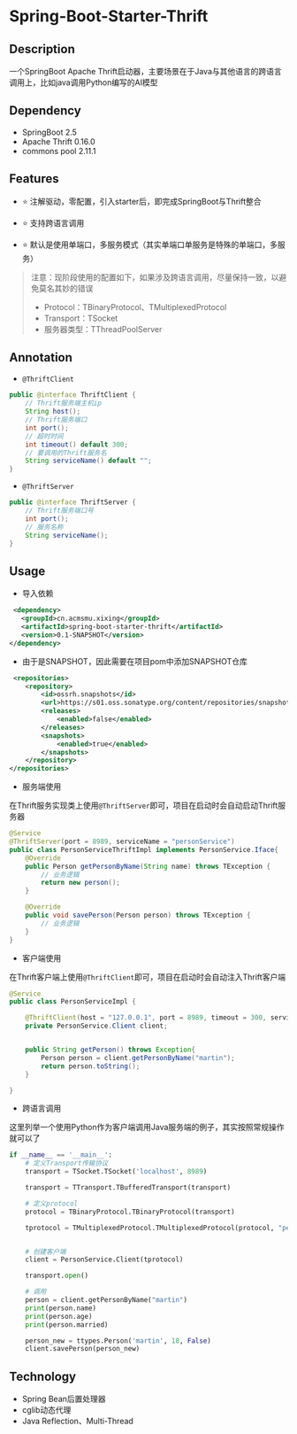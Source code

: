 # Spring-Boot-Starter-Thrift

## Description

一个SpringBoot Apache Thrift启动器，主要场景在于Java与其他语言的跨语言调用上，比如java调用Python编写的AI模型


## Dependency

- SpringBoot 2.5
- Apache Thrift 0.16.0
- commons pool 2.11.1

## Features

- ⭐️ 注解驱动，零配置，引入starter后，即完成SpringBoot与Thrift整合

- ⭐️ 支持跨语言调用

- ⭐️ 默认是使用单端口，多服务模式（其实单端口单服务是特殊的单端口，多服务）

> 注意：现阶段使用的配置如下，如果涉及跨语言调用，尽量保持一致，以避免莫名其妙的错误
> 
> - Protocol：TBinaryProtocol、TMultiplexedProtocol
> - Transport：TSocket
> - 服务器类型：TThreadPoolServer


## Annotation

- `@ThriftClient`

```java
public @interface ThriftClient {
    // Thrift服务端主机ip
    String host();
    // Thrift服务端口
    int port();
    // 超时时间
    int timeout() default 300;
    // 要调用的Thrift服务名
    String serviceName() default "";
}
```

- `@ThriftServer`

```java
public @interface ThriftServer {
    // Thrift服务端口号
    int port();
    // 服务名称
    String serviceName();
}
```

## Usage

- 导入依赖

```xml
 <dependency>
   <groupId>cn.acmsmu.xixing</groupId>
   <artifactId>spring-boot-starter-thrift</artifactId>
   <version>0.1-SNAPSHOT</version>
</dependency>
```

- 由于是SNAPSHOT，因此需要在项目pom中添加SNAPSHOT仓库

```xml
 <repositories>
    <repository>
        <id>ossrh.snapshots</id>
        <url>https://s01.oss.sonatype.org/content/repositories/snapshots/</url>
        <releases>
            <enabled>false</enabled>
        </releases>
        <snapshots>
            <enabled>true</enabled>
        </snapshots>
    </repository>
</repositories>
```

- 服务端使用

在Thrift服务实现类上使用`@ThriftServer`即可，项目在启动时会自动启动Thrift服务器

```java
@Service
@ThriftServer(port = 8989, serviceName = "personService")
public class PersonServiceThriftImpl implements PersonService.Iface{
    @Override
    public Person getPersonByName(String name) throws TException {
        // 业务逻辑
        return new person();
    }

    @Override
    public void savePerson(Person person) throws TException {
        // 业务逻辑
    }
}
```

- 客户端使用

在Thrift客户端上使用`@ThriftClient`即可，项目在启动时会自动注入Thrift客户端

```java
@Service
public class PersonServiceImpl {

    @ThriftClient(host = "127.0.0.1", port = 8989, timeout = 300, serviceName = "personService")
    private PersonService.Client client;


    public String getPerson() throws Exception{
        Person person = client.getPersonByName("martin");
        return person.toString();
    }

}
```

- 跨语言调用

这里列举一个使用Python作为客户端调用Java服务端的例子，其实按照常规操作就可以了

```python
if __name__ == '__main__':
    # 定义Transport传输协议
    transport = TSocket.TSocket('localhost', 8989)

    transport = TTransport.TBufferedTransport(transport)

    # 定义protocol
    protocol = TBinaryProtocol.TBinaryProtocol(transport)

    tprotocol = TMultiplexedProtocol.TMultiplexedProtocol(protocol, "personService")


    # 创建客户端
    client = PersonService.Client(tprotocol)

    transport.open()

    # 调用
    person = client.getPersonByName("martin")
    print(person.name)
    print(person.age)
    print(person.married)

    person_new = ttypes.Person('martin', 18, False)
    client.savePerson(person_new)
```

## Technology

- Spring Bean后置处理器
- cglib动态代理
- Java Reflection、Multi-Thread

